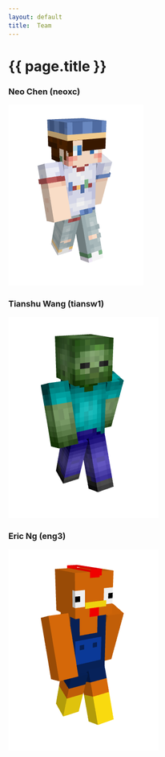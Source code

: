 ```yaml
---
layout: default
title:  Team
---
```


# {{ page.title }}


### Neo Chen (neoxc)
![](one.png)

### Tianshu Wang (tiansw1)
![](tianshu.png)

### Eric Ng (eng3)
![](eric.png)
